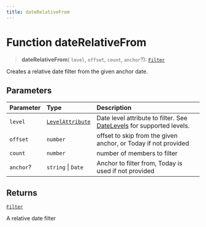 ```yaml
---
title: dateRelativeFrom
---
```


# Function dateRelativeFrom

> **dateRelativeFrom**(
  `level`,
  `offset`,
  `count`,
  `anchor`?): [`Filter`](../../../interfaces/interface.Filter.md)

Creates a relative date filter from the given anchor date.

## Parameters

| Parameter | Type | Description |
| :------ | :------ | :------ |
| `level` | [`LevelAttribute`](../../../interfaces/interface.LevelAttribute.md) | Date level attribute to filter. See [DateLevels](../../../variables/variable.DateLevels.md) for supported levels. |
| `offset` | `number` | offset to skip from the given anchor, or Today if not provided |
| `count` | `number` | number of members to filter |
| `anchor`? | `string` \| `Date` | Anchor to filter from, Today is used if not provided |

## Returns

[`Filter`](../../../interfaces/interface.Filter.md)

A relative date filter
